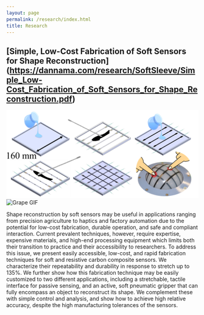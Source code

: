 ```yaml
---
layout: page
permalink: /research/index.html
title: Research
---
```

## [Simple, Low-Cost Fabrication of Soft Sensors for Shape Reconstruction] (https://dannama.com/research/SoftSleeve/Simple_Low-Cost_Fabrication_of_Soft_Sensors_for_Shape_Reconstruction.pdf)

<div class="image-container">
  <img src="/research/SoftSleeve/procedure.png" alt="Procedure Image">
  <img src="/research/SoftSleeve/Grape.gif" alt="Grape GIF">
</div>

<p>Shape reconstruction by soft sensors may be useful in applications ranging from precision agriculture to haptics and factory automation due to the potential for low-cost fabrication, durable operation, and safe and compliant interaction. Current prevalent techniques, however, require expertise, expensive materials, and high-end processing equipment which limits both their transition to practice and their accessibility to researchers. To address this issue, we present easily accessible, low-cost, and rapid fabrication techniques for soft and resistive carbon composite sensors. We characterize their repeatability and durability in response to stretch up to 135%. We further show how this fabrication technique may be easily customized to two different applications, including a stretchable, tactile interface for passive sensing, and an active, soft pneumatic gripper that can fully encompass an object to reconstruct its shape. We complement these with simple control and analysis, and show how to achieve high relative accuracy, despite the high manufacturing tolerances of the sensors. </p>
